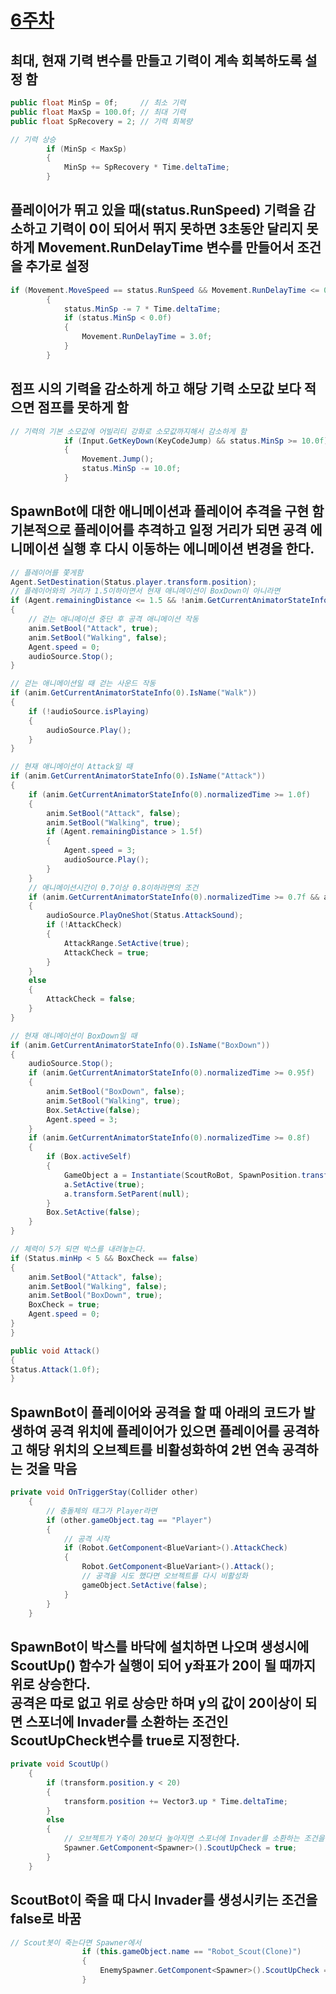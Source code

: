 # [6주차](/README.md)

## 최대, 현재 기력 변수를 만들고 기력이 계속 회복하도록 설정 함
```cs
public float MinSp = 0f;     // 최소 기력
public float MaxSp = 100.0f; // 최대 기력
public float SpRecovery = 2; // 기력 회복량

// 기력 상승
        if (MinSp < MaxSp)
        {
            MinSp += SpRecovery * Time.deltaTime;
        }
```    

## 플레이어가 뛰고 있을 때(status.RunSpeed) 기력을 감소하고 기력이 0이 되어서 뛰지 못하면 3초동안 달리지 못하게 Movement.RunDelayTime 변수를 만들어서 조건을 추가로 설정
```cs
if (Movement.MoveSpeed == status.RunSpeed && Movement.RunDelayTime <= 0.0f)
        {
            status.MinSp -= 7 * Time.deltaTime;
            if (status.MinSp < 0.0f)
            {
                Movement.RunDelayTime = 3.0f;
            }
        }
```

## 점프 시의 기력을 감소하게 하고 해당 기력 소모값 보다 적으면 점프를 못하게 함
```cs
// 기력의 기본 소모값에 어빌리티 강화로 소모값까지해서 감소하게 함
            if (Input.GetKeyDown(KeyCodeJump) && status.MinSp >= 10.0f)
            {
                Movement.Jump();
                status.MinSp -= 10.0f;
            }
```


## SpawnBot에 대한 애니메이션과 플레이어 추격을 구현 함 </br> 기본적으로 플레이어를 추격하고 일정 거리가 되면 공격 에니메이션 실행 후 다시 이동하는 에니메이션 변경을 한다.
```cs
// 플레이어를 쫓게함
Agent.SetDestination(Status.player.transform.position); 
// 플레이어와의 거리가 1.5이하이면서 현재 애니메이션이 BoxDown이 아니라면
if (Agent.remainingDistance <= 1.5 && !anim.GetCurrentAnimatorStateInfo(0).IsName("BoxDown"))
{
    // 걷는 애니메이션 중단 후 공격 애니메이션 작동
    anim.SetBool("Attack", true);
    anim.SetBool("Walking", false);
    Agent.speed = 0;
    audioSource.Stop();
}

// 걷는 애니메이션일 때 걷는 사운드 작동
if (anim.GetCurrentAnimatorStateInfo(0).IsName("Walk"))
{
    if (!audioSource.isPlaying)
    {
        audioSource.Play();
    }
}

// 현재 애니메이션이 Attack일 때
if (anim.GetCurrentAnimatorStateInfo(0).IsName("Attack"))
{
    if (anim.GetCurrentAnimatorStateInfo(0).normalizedTime >= 1.0f)
    {
        anim.SetBool("Attack", false);
        anim.SetBool("Walking", true);
        if (Agent.remainingDistance > 1.5f)
        {
            Agent.speed = 3;
            audioSource.Play();
        }
    }
    // 애니메이션시간이 0.7이상 0.8이하라면의 조건
    if (anim.GetCurrentAnimatorStateInfo(0).normalizedTime >= 0.7f && anim.GetCurrentAnimatorStateInfo(0).normalizedTime <= 0.8f)
    {
        audioSource.PlayOneShot(Status.AttackSound);
        if (!AttackCheck)
        {
            AttackRange.SetActive(true);
            AttackCheck = true;
        }
    }
    else
    {
        AttackCheck = false;
    }
}

// 현재 애니메이션이 BoxDown일 때
if (anim.GetCurrentAnimatorStateInfo(0).IsName("BoxDown"))
{
    audioSource.Stop();
    if (anim.GetCurrentAnimatorStateInfo(0).normalizedTime >= 0.95f)
    {
        anim.SetBool("BoxDown", false);
        anim.SetBool("Walking", true);
        Box.SetActive(false);
        Agent.speed = 3;
    }
    if (anim.GetCurrentAnimatorStateInfo(0).normalizedTime >= 0.8f)
    {
        if (Box.activeSelf)
        {
            GameObject a = Instantiate(ScoutRoBot, SpawnPosition.transform);
            a.SetActive(true);
            a.transform.SetParent(null);
        }
        Box.SetActive(false);
    }
}

// 체력이 5가 되면 박스를 내려놓는다.
if (Status.minHp < 5 && BoxCheck == false)
{
    anim.SetBool("Attack", false);
    anim.SetBool("Walking", false);
    anim.SetBool("BoxDown", true);
    BoxCheck = true;
    Agent.speed = 0;
}
}

public void Attack()
{
Status.Attack(1.0f);
}

```

## SpawnBot이 플레이어와 공격을 할 때 아래의 코드가 발생하여 공격 위치에 플레이어가 있으면 플레이어를 공격하고 해당 위치의 오브젝트를 비활성화하여 2번 연속 공격하는 것을 막음
```cs
private void OnTriggerStay(Collider other)
    {
        // 충돌체의 태그가 Player라면
        if (other.gameObject.tag == "Player")
        {
            // 공격 시작
            if (Robot.GetComponent<BlueVariant>().AttackCheck)
            {
                Robot.GetComponent<BlueVariant>().Attack();
                // 공격을 시도 했다면 오브젝트를 다시 비활성화
                gameObject.SetActive(false);
            }
        }
    }
```

## SpawnBot이 박스를 바닥에 설치하면 나오며 생성시에 ScoutUp() 함수가 실행이 되어 y좌표가 20이 될 때까지 위로 상승한다. </br> 공격은 따로 없고 위로 상승만 하며 y의 값이 20이상이 되면 스포너에 Invader를 소환하는 조건인 ScoutUpCheck변수를 true로 지정한다. 
```cs
private void ScoutUp()
    {
        if (transform.position.y < 20)
        {
            transform.position += Vector3.up * Time.deltaTime;
        }
        else
        {
            // 오브젝트가 Y축이 20보다 높아지면 스포너에 Invader를 소환하는 조건을 충족시키게 함
            Spawner.GetComponent<Spawner>().ScoutUpCheck = true;
        }
    }
```

## ScoutBot이 죽을 때 다시 Invader를 생성시키는 조건을 false로 바꿈
```cs
// Scout봇이 죽는다면 Spawner에서 
                if (this.gameObject.name == "Robot_Scout(Clone)")
                {
                    EnemySpawner.GetComponent<Spawner>().ScoutUpCheck = false;
                }
```
